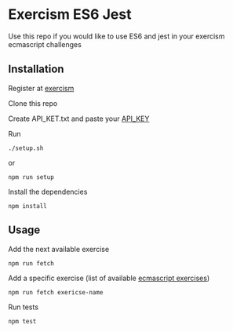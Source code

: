 # Exercism ES6 Jest

Use this repo if you would like to use ES6 and jest in your exercism ecmascript challenges

## Installation

Register at [exercism](http://exercism.io/)

Clone this repo

Create API_KET.txt and paste your [API_KEY](http://exercism.io/account/key)

Run
```
./setup.sh
```
or
```
npm run setup
```

Install the dependencies
```
npm install
```

## Usage
Add the next available exercise
```
npm run fetch
```
Add a specific exercise (list of available [ecmascript exercises](http://exercism.io/languages/ecmascript/exercises))
```
npm run fetch exericse-name
```

Run tests
```
npm test
```
